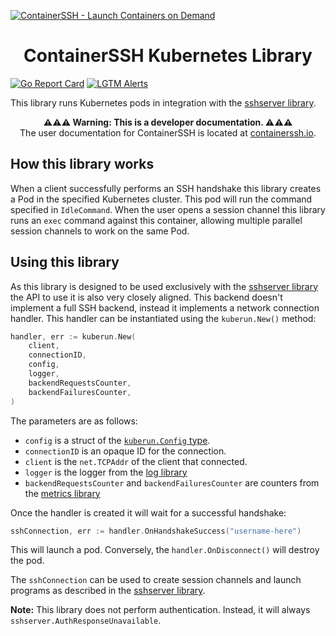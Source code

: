 [![ContainerSSH - Launch Containers on Demand](https://containerssh.github.io/images/logo-for-embedding.svg)](https://containerssh.github.io/)

<!--suppress HtmlDeprecatedAttribute -->
<h1 align="center">ContainerSSH Kubernetes Library</h1>

[![Go Report Card](https://goreportcard.com/badge/github.com/containerssh/kuberun?style=for-the-badge)](https://goreportcard.com/report/github.com/containerssh/kuberun)
[![LGTM Alerts](https://img.shields.io/lgtm/alerts/github/ContainerSSH/kuberun?style=for-the-badge)](https://lgtm.com/projects/g/ContainerSSH/kuberun/)

This library runs Kubernetes pods in integration with the [sshserver library](https://github.com/containerssh/sshserver).

<p align="center"><strong>⚠⚠⚠ Warning: This is a developer documentation. ⚠⚠⚠</strong><br />The user documentation for ContainerSSH is located at <a href="https://containerssh.io">containerssh.io</a>.</p>

## How this library works

When a client successfully performs an SSH handshake this library creates a Pod in the specified Kubernetes cluster. This pod will run the command specified in `IdleCommand`. When the user opens a session channel this library runs an `exec` command against this container, allowing multiple parallel session channels to work on the same Pod.

## Using this library

As this library is designed to be used exclusively with the [sshserver library](https://github.com/containerssh/sshserver) the API to use it is also very closely aligned. This backend doesn't implement a full SSH backend, instead it implements a network connection handler. This handler can be instantiated using the `kuberun.New()` method:

```go
handler, err := kuberun.New(
    client,
    connectionID,
    config,
    logger,
    backendRequestsCounter,
    backendFailuresCounter,
)
```

The parameters are as follows:

- `config` is a struct of the [`kuberun.Config` type](config.go).
- `connectionID` is an opaque ID for the connection.
- `client` is the `net.TCPAddr` of the client that connected.
- `logger` is the logger from the [log library](https://github.com/containerssh/containerssh/log)
- `backendRequestsCounter` and `backendFailuresCounter` are counters from the [metrics library](https://github.com/containerssh/metrics)

Once the handler is created it will wait for a successful handshake:

```go
sshConnection, err := handler.OnHandshakeSuccess("username-here")
```

This will launch a pod. Conversely, the `handler.OnDisconnect()` will destroy the pod.

The `sshConnection` can be used to create session channels and launch programs as described in the [sshserver library](https://github.com/containerssh/sshserver).

**Note:** This library does not perform authentication. Instead, it will always `sshserver.AuthResponseUnavailable`.
